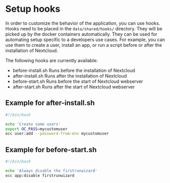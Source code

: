 # Setup hooks

In order to customize the behavior of the application, you can use hooks. Hooks need to be placed in the `data/shared/hooks/` directory. They will be picked up by the docker containers automatically. They can be used for automating setup specific to a developers use cases. For example, you can use them to create a user, install an app, or run a script before or after the installation of Nextcloud.

The following hooks are currently available:
- before-install.sh Runs before the installation of Nextcloud
- after-install.sh Runs after the installation of Nextcloud
- before-start.sh Runs before the start of Nextcloud webserver
- after-start.sh Runs after the start of Nextcloud webserver

## Example for after-install.sh

```bash
#!/bin/bash

echo 'Create some users'
export OC_PASS=mycustomuser
occ user:add --password-from-env mycustomuser
```

## Example for before-start.sh

```bash
#!/bin/bash

echo 'Always disable the firstrunwizard'
occ app:disable firstrunwizard
```